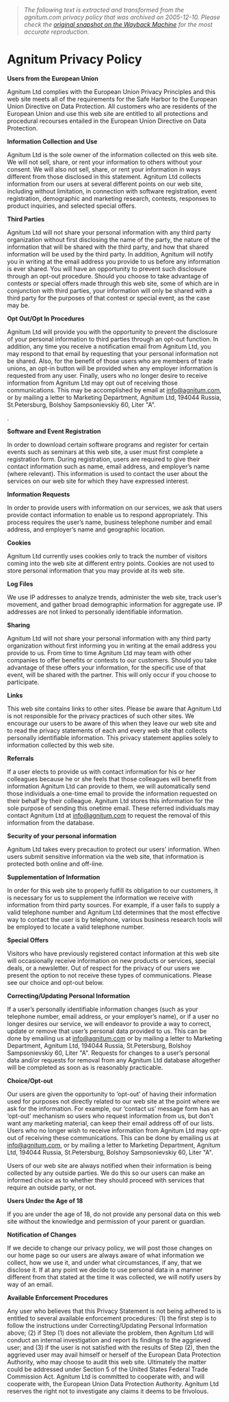> *The following text is extracted and transformed from the agnitum.com privacy policy that was archived on 2005-12-10. Please check the [original snapshot on the Wayback Machine](https://web.archive.org/web/20051210070129id_/http%3A//agnitum.com/privacy_policy.php) for the most accurate reproduction.*

# Agnitum Privacy Policy

**Users from the European Union**

Agnitum Ltd complies with the European Union Privacy Principles and this web site meets all of the requirements for the Safe Harbor to the European Union Directive on Data Protection. All customers who are residents of the European Union and use this web site are entitled to all protections and procedural recourses entailed in the European Union Directive on Data Protection. 

**Information Collection and Use**

Agnitum Ltd is the sole owner of the information collected on this web site. We will not sell, share, or rent your information to others without your consent. We will also not sell, share, or rent your information in ways different from those disclosed in this statement. Agnitum Ltd collects information from our users at several different points on our web site, including without limitation, in connection with software registration, event registration, demographic and marketing research, contests, responses to product inquiries, and selected special offers.

**Third Parties**

Agnitum Ltd will not share your personal information with any third party organization without first disclosing the name of the party, the nature of the information that will be shared with the third party, and how that shared information will be used by the third party. In addition, Agnitum will notify you in writing at the email address you provide to us before any information is ever shared. You will have an opportunity to prevent such disclosure through an opt-out procedure. Should you choose to take advantage of contests or special offers made through this web site, some of which are in conjunction with third parties, your information will only be shared with a third party for the purposes of that contest or special event, as the case may be. 

**Opt Out/Opt In Procedures**

Agnitum Ltd will provide you with the opportunity to prevent the disclosure of your personal information to third parties through an opt-out function. In addition, any time you receive a notification email from Agnitum Ltd, you may respond to that email by requesting that your personal information not be shared. Also, for the benefit of those users who are members of trade unions, an opt-in button will be provided when any employer information is requested from any user. Finally, users who no longer desire to receive information from Agnitum Ltd may opt out of receiving those communications. This may be accomplished by email at info@agnitum.com, or by mailing a letter to Marketing Department, Agnitum Ltd, 194044 Russia, St.Petersburg, Bolshoy Sampsonievskiy 60, Liter "A".

. 

**Software and Event Registration**

In order to download certain software programs and register for certain events such as seminars at this web site, a user must first complete a registration form. During registration, users are required to give their contact information such as name, email address, and employer’s name (where relevant). This information is used to contact the user about the services on our web site for which they have expressed interest.

**Information Requests**

In order to provide users with information on our services, we ask that users provide contact information to enable us to respond appropriately. This process requires the user’s name, business telephone number and email address, and employer’s name and geographic location.

**Cookies**

Agnitum Ltd currently uses cookies only to track the number of visitors coming into the web site at different entry points. Cookies are not used to store personal information that you may provide at its web site.

**Log Files**

We use IP addresses to analyze trends, administer the web site, track user’s movement, and gather broad demographic information for aggregate use. IP addresses are not linked to personally identifiable information.

**Sharing**

Agnitum Ltd will not share your personal information with any third party organization without first informing you in writing at the email address you provide to us. From time to time Agnitum Ltd may team with other companies to offer benefits or contests to our customers. Should you take advantage of these offers your information, for the specific use of that event, will be shared with the partner. This will only occur if you choose to participate.

**Links**

This web site contains links to other sites. Please be aware that Agnitum Ltd is not responsible for the privacy practices of such other sites. We encourage our users to be aware of this when they leave our web site and to read the privacy statements of each and every web site that collects personally identifiable information. This privacy statement applies solely to information collected by this web site.

**Referrals**

If a user elects to provide us with contact information for his or her colleagues because he or she feels that those colleagues will benefit from information Agnitum Ltd can provide to them, we will automatically send those individuals a one-time email to provide the information requested on their behalf by their colleague. Agnitum Ltd stores this information for the sole purpose of sending this onetime email. These referred individuals may contact Agnitum Ltd at info@agnitum.com to request the removal of this information from the database.

**Security of your personal information**

Agnitum Ltd takes every precaution to protect our users’ information. When users submit sensitive information via the web site, that information is protected both online and off-line.

**Supplementation of Information**

In order for this web site to properly fulfill its obligation to our customers, it is necessary for us to supplement the information we receive with information from third party sources. For example, if a user fails to supply a valid telephone number and Agnitum Ltd determines that the most effective way to contact the user is by telephone, various business research tools will be employed to locate a valid telephone number.

**Special Offers**

Visitors who have previously registered contact information at this web site will occasionally receive information on new products or services, special deals, or a newsletter. Out of respect for the privacy of our users we present the option to not receive these types of communications. Please see our choice and opt-out below.

**Correcting/Updating Personal Information**

If a user’s personally identifiable information changes (such as your telephone number, email address, or your employer’s name), or if a user no longer desires our service, we will endeavor to provide a way to correct, update or remove that user’s personal data provided to us. This can be done by emailing us at info@agnitum.com or by mailing a letter to Marketing Department, Agnitum Ltd, 194044 Russia, St.Petersburg, Bolshoy Sampsonievskiy 60, Liter "A". Requests for changes to a user’s personal data and/or requests for removal from any Agnitum Ltd database altogether will be completed as soon as is reasonably practicable.

**Choice/Opt-out**

Our users are given the opportunity to ‘opt-out’ of having their information used for purposes not directly related to our web site at the point where we ask for the information. For example, our ‘contact us’ message form has an ‘opt-out’ mechanism so users who request information from us, but don’t want any marketing material, can keep their email address off of our lists. Users who no longer wish to receive information from Agnitum Ltd may opt-out of receiving these communications. This can be done by emailing us at info@agnitum.com, or by mailing a letter to Marketing Department, Agnitum Ltd, 194044 Russia, St.Petersburg, Bolshoy Sampsonievskiy 60, Liter "A".

Users of our web site are always notified when their information is being collected by any outside parties. We do this so our users can make an informed choice as to whether they should proceed with services that require an outside party, or not.

**Users Under the Age of 18**

If you are under the age of 18, do not provide any personal data on this web site without the knowledge and permission of your parent or guardian.

**Notification of Changes**

If we decide to change our privacy policy, we will post those changes on our home page so our users are always aware of what information we collect, how we use it, and under what circumstances, if any, that we disclose it. If at any point we decide to use personal data in a manner different from that stated at the time it was collected, we will notify users by way of an email. 

**Available Enforcement Procedures**

Any user who believes that this Privacy Statement is not being adhered to is entitled to several available enforcement procedures: (1) the first step is to follow the instructions under Correcting/Updating Personal Information above; (2) if Step (1) does not alleviate the problem, then Agnitum Ltd will conduct an internal investigation and report its findings to the aggrieved user; and (3) if the user is not satisfied with the results of Step (2), then the aggrieved user may avail himself or herself of the European Data Protection Authority, who may choose to audit this web site. Ultimately the matter could be addressed under Section 5 of the United States Federal Trade Commission Act. Agnitum Ltd is committed to cooperate with, and will cooperate with, the European Union Data Protection Authority. Agnitum Ltd reserves the right not to investigate any claims it deems to be frivolous. 
